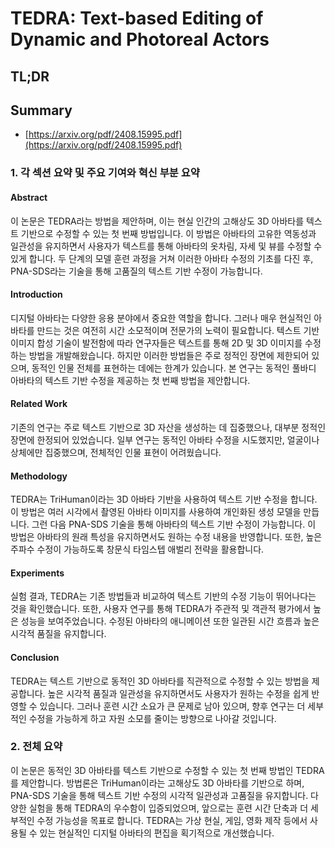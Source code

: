 # TEDRA: Text-based Editing of Dynamic and Photoreal Actors
## TL;DR
## Summary
- [https://arxiv.org/pdf/2408.15995.pdf](https://arxiv.org/pdf/2408.15995.pdf)

### 1. 각 섹션 요약 및 주요 기여와 혁신 부분 요약
#### Abstract
이 논문은 TEDRA라는 방법을 제안하며, 이는 현실 인간의 고해상도 3D 아바타를 텍스트 기반으로 수정할 수 있는 첫 번째 방법입니다. 이 방법은 아바타의 고유한 역동성과 일관성을 유지하면서 사용자가 텍스트를 통해 아바타의 옷차림, 자세 및 뷰를 수정할 수 있게 합니다. 두 단계의 모델 훈련 과정을 거쳐 이러한 아바타 수정의 기초를 다진 후, PNA-SDS라는 기술을 통해 고품질의 텍스트 기반 수정이 가능합니다.

#### Introduction
디지털 아바타는 다양한 응용 분야에서 중요한 역할을 합니다. 그러나 매우 현실적인 아바타를 만드는 것은 여전히 시간 소모적이며 전문가의 노력이 필요합니다. 텍스트 기반 이미지 합성 기술이 발전함에 따라 연구자들은 텍스트를 통해 2D 및 3D 이미지를 수정하는 방법을 개발해왔습니다. 하지만 이러한 방법들은 주로 정적인 장면에 제한되어 있으며, 동적인 인물 전체를 표현하는 데에는 한계가 있습니다. 본 연구는 동적인 풀바디 아바타의 텍스트 기반 수정을 제공하는 첫 번째 방법을 제안합니다.

#### Related Work
기존의 연구는 주로 텍스트 기반으로 3D 자산을 생성하는 데 집중했으나, 대부분 정적인 장면에 한정되어 있었습니다. 일부 연구는 동적인 아바타 수정을 시도했지만, 얼굴이나 상체에만 집중했으며, 전체적인 인물 표현이 어려웠습니다.

#### Methodology
TEDRA는 TriHuman이라는 3D 아바타 기반을 사용하여 텍스트 기반 수정을 합니다. 이 방법은 여러 시각에서 촬영된 아바타 이미지를 사용하여 개인화된 생성 모델을 만듭니다. 그런 다음 PNA-SDS 기술을 통해 아바타의 텍스트 기반 수정이 가능합니다. 이 방법은 아바타의 원래 특성을 유지하면서도 원하는 수정 내용을 반영합니다. 또한, 높은 주파수 수정이 가능하도록 창문식 타임스텝 애벌리 전략을 활용합니다.

#### Experiments
실험 결과, TEDRA는 기존 방법들과 비교하여 텍스트 기반의 수정 기능이 뛰어나다는 것을 확인했습니다. 또한, 사용자 연구를 통해 TEDRA가 주관적 및 객관적 평가에서 높은 성능을 보여주었습니다. 수정된 아바타의 애니메이션 또한 일관된 시간 흐름과 높은 시각적 품질을 유지합니다.

#### Conclusion
TEDRA는 텍스트 기반으로 동적인 3D 아바타를 직관적으로 수정할 수 있는 방법을 제공합니다. 높은 시각적 품질과 일관성을 유지하면서도 사용자가 원하는 수정을 쉽게 반영할 수 있습니다. 그러나 훈련 시간 소요가 큰 문제로 남아 있으며, 향후 연구는 더 세부적인 수정을 가능하게 하고 자원 소모를 줄이는 방향으로 나아갈 것입니다.

### 2. 전체 요약
이 논문은 동적인 3D 아바타를 텍스트 기반으로 수정할 수 있는 첫 번째 방법인 TEDRA를 제안합니다. 방법론은 TriHuman이라는 고해상도 3D 아바타를 기반으로 하며, PNA-SDS 기술을 통해 텍스트 기반 수정의 시각적 일관성과 고품질을 유지합니다. 다양한 실험을 통해 TEDRA의 우수함이 입증되었으며, 앞으로는 훈련 시간 단축과 더 세부적인 수정 가능성을 목표로 합니다. TEDRA는 가상 현실, 게임, 영화 제작 등에서 사용될 수 있는 현실적인 디지털 아바타의 편집을 획기적으로 개선했습니다.